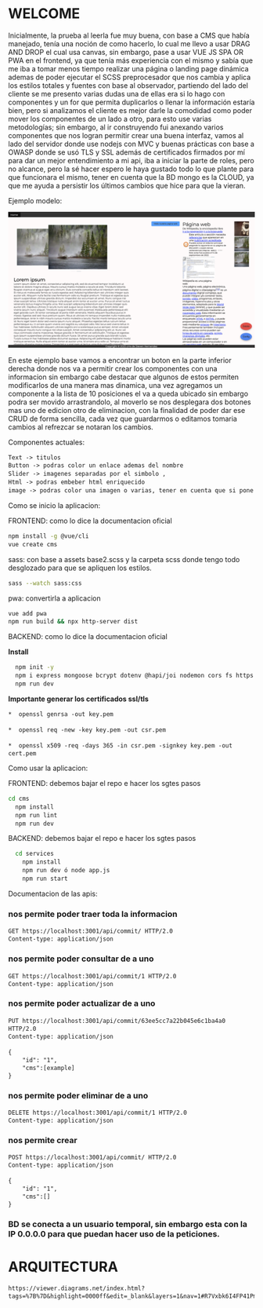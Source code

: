 # WELCOME

Inicialmente, la prueba al leerla fue muy buena, con base a CMS que había manejado, tenía una noción de como hacerlo, lo cual me llevo a usar DRAG AND DROP el cual usa canvas, sin embargo, pase a usar VUE JS SPA OR PWA en el frontend, ya que tenía más experiencia con el mismo y sabía que me iba a tomar menos tiempo realizar una página o landing page dinámica ademas de poder ejecutar el SCSS preprocesador que nos cambia y aplica los estilos totales y fuentes con base al observador, partiendo del lado del cliente se me presento varias dudas una de ellas era si lo hago con componentes y un for que permita duplicarlos o llenar la información estaría bien, pero si analizamos el cliente es mejor darle la comodidad como poder mover los componentes de un lado a otro, para esto use varias metodologías; sin embargo, al ir construyendo fui anexando varios componentes que nos logran permitir crear una buena interfaz, vamos al lado del servidor donde use nodejs con MVC y buenas prácticas con base a OWASP donde se usó TLS y SSL además de certificados firmados por mí para dar un mejor entendimiento a mi api, iba a iniciar la parte de roles, pero no alcance, pero la sé hacer espero le haya gustado todo lo que plante para que funcionara el mismo, tener en cuenta que la BD mongo es la CLOUD, ya que me ayuda a persistir los últimos cambios que hice para que la vieran. 

Ejemplo modelo:

![Example](https://raw.githubusercontent.com/stevenhdz/test4/master/cms/Captura%20de%20pantalla%202023-02-16%20a%20la(s)%202.39.16%20a.m..png "Example")

En este ejemplo base vamos a encontrar un boton en la parte inferior derecha donde nos va a permitir crear los componentes con una informacion
sin embargo cabe destacar que algunos de estos permiten modificarlos de una manera mas dinamica, una vez agregamos un componente a la lista de 10 posiciones el va a queda ubicado sin embargo podra ser movido arrastrandolo, al moverlo se nos desplegara dos botones mas uno de edicion otro de eliminacion, con la finalidad de poder dar ese CRUD de forma sencilla, cada vez que guardarmos o editamos tomaria cambios al refrezcar se notaran los cambios.

Componentes actuales:

```html
Text -> titulos
Button -> podras color un enlace ademas del nombre
Slider -> imagenes separadas por el simbolo , 
Html -> podras embeber html enriquecido
image -> podras color una imagen o varias, tener en cuenta que si pone varias se podra dar clic y abrir un visualizador, cuando usar una ejemplo un logo.
```

Como se inicio la aplicacion:

  FRONTEND: como lo dice la documentacion oficial

```sh
npm install -g @vue/cli
vue create cms
```

  sass: con base a assets base2.scss y la carpeta scss donde tengo todo desglozado para que se apliquen los estilos.
  
  ```sh
sass --watch sass:css

```

  pwa: convertirla a aplicacion
  
    
  ```sh
vue add pwa
npm run build && npx http-server dist
```
  
    
  BACKEND: como lo dice la documentacion oficial
  
  **Install**

```sh
  npm init -y
  npm i express mongoose bcrypt dotenv @hapi/joi nodemon cors fs https method-override morgan axios colors
  npm run dev
```

  **Importante generar los certificados ssl/tls**

    *  openssl genrsa -out key.pem

    *  openssl req -new -key key.pem -out csr.pem

    *  openssl x509 -req -days 365 -in csr.pem -signkey key.pem -out cert.pem
  


Como usar la aplicacion:

  FRONTEND: debemos bajar el repo e hacer los sgtes pasos

```sh
cd cms
  npm install
  npm run lint
  npm run dev
```
    
  BACKEND: debemos bajar el repo e hacer los sgtes pasos
  
```sh
  cd services
    npm install
    npm run dev ó node app.js
    npm run start
  ```
  
  Documentacion de las apis:
  

### nos permite poder traer toda la informacion

```http
GET https://localhost:3001/api/commit/ HTTP/2.0
Content-type: application/json
  ```


### nos permite poder consultar de a uno

```http
GET https://localhost:3001/api/commit/1 HTTP/2.0
Content-type: application/json
 ```

### nos permite poder actualizar de a uno

```http
PUT https://localhost:3001/api/commit/63ee5cc7a22b045e6c1ba4a0 HTTP/2.0
Content-type: application/json

{
    "id": "1",
    "cms":[example]
}
 ```


### nos permite poder eliminar de a uno

```http
DELETE https://localhost:3001/api/commit/1 HTTP/2.0
Content-type: application/json
 ```
 
 
### nos permite crear

```http
POST https://localhost:3001/api/commit/ HTTP/2.0
Content-type: application/json

{
    "id": "1",
    "cms":[]
}
 ```
 
### BD se conecta a un usuario temporal, sin embargo esta con la IP 0.0.0.0 para que puedan hacer uso de la peticiones.

# ARQUITECTURA
```http
https://viewer.diagrams.net/index.html?tags=%7B%7D&highlight=0000ff&edit=_blank&layers=1&nav=1#R7Vxbk6I4FP41PmoB4fo4arszVdO7UztbtbNPVoSImQZiQWjt%2BfWbQFAgKIw2jX3pF8lJSCDfd04OJyc9ArNw%2F0cMt5t74qFgpCnefgTmI01TdaCzHy55yiWWJQR%2BjD3R6Cj4jn8hIVSENMUeSioNKSEBxduq0CVRhFxakcE4JrtqszUJqqNuoY8kwXcXBrL0X%2BzRTS61Neso%2F4ywvylGVk0nrwlh0Vi8SbKBHtmVROBuBGYxITS%2FCvczFPDJK%2BYlv29xovbwYDGKaJcbVl%2BU%2Fedo%2B%2BPPz75CZsRy0O7fsZb38giDVLzwFLoPKPLEM9OnYiKSHQ4DGLHSNKEwpgIqhZXXOAhmJCBx1hJ4ENlrN2sXkwdUqjFdG63WrEaMimKK9idfRz1MEmMXIiGi8RNrIm4wxbQKXqlAlHdHlIAjZJsSQrouhFAwwz90fRjtb8YkGPns1Q%2FDWbXhdHk4o2m02mAwoCiOIEVTkkZeUgaMXZTe8yjKYPwNSHUJUglLDyYb5An0SEoDHDGYCgXiwg0N2aBzlV3CAPsRu3YZMIgBOQ3gCgXfSIIpJpUKjidmqvO11mBFKCVhqcEn0SUlW06TDdzyBwv3Prchkx1aBcQnySQkkU%2B8VSeynGb3SQZpVUg1MLElTHV1ojWgahbSJhJVAP1d9Ix29GCyzYFa4z1HcbpFMWajcwzmbAhmGtG3o%2BgslgejxEGv0CLZQhdH%2Fj8cojlgAhxmprL4nePQZ28YYIbPAroUP6Klh2P2ZIRPwwLzESJEl25AUm%2BSPPpd9f4CKI0qlMCeGJ3UE6hFw2cH8mD2j8Ahjy0tokhiumEkj2Bwd5ROY24Vjpp5aPOVZDBwCH8iSp%2BE8YUpJVWA2STGTz%2F4%2FRNFMQrBf5nABEV5vhcj5KWncqnEnFy4x%2FRH0Tu7zvsyROnYEy88lQr1fvLZ4FNwAfBsGkkau%2BhMO1M4BzD20bn%2B1BNMilEAOYmrHsSzs0LWbzdGbD1oJEtmSFs0uG5TQ%2Bx5OZdQgn%2FBVVCs0lvCVDJ7H2M6MubntFE4U%2BLmowvTDpbSPLmie8ZBU69o6hjkxc6zL%2Fr%2Bxl%2Bm1ISs1wmDvYfltHiY167HN6N%2FYFD9MyX9S7fe29G%2F8z4zs9u2qt28xskuz4fGXaNx%2BqAaZ0kaF%2BCEvhF9O%2B%2BWMn1jf5UFz7h57QNDaN%2FN6IoxqK7YjbryV%2FRWlqcTa%2F9BXXRNVSvqot%2B8uugfi9WzKqA5qAI6kgJ6KEBvxj084Qkc9c%2B0nYr%2BjW9eAWWHXsKqMcJZCXZdGLmU0C4xoR7VhLsETGDkxYS%2FTj1mbs9mps5mZsoae5h1V9RFJAu5n%2BTC8wbONAM0RM50dWIJaTl4Zpi9Bc%2BKj5RzqCYPiLqbkRSvrgC722CKeCiT37RjQMhTr9mWcac1bVessz9JN6e50dVmma1lP1xdtVlWoWZirSZ1GqVZF%2FWWzomOrexuVt%2FQiVqTcTei0jYzJ60cb7VdzeH6h3SVBXpRMsEu73G6jb9kF3O4xX0RF6jVQJLRcT%2FG7oux4IOxH4z9Hcaq6tCU7bBT%2BEHZD8qWKGupHTfW%2BiNthw3SD9K%2Bb9Jak2rMTeuarNEbaTt8pHyQ9l2TVqtaWjC0cyC7s4uYsIm8LjPMQLanN3HT1lbANLt%2B6J7f5dJ7SQ27bjYHiRKOLozpFTsAbTE9sbPTHtM7gdfLxPTk%2FSeZwcIGFClOpTlsNhqtxifLkeOplH6GYpMVzgb7VORycYilxK4i1WpDKU93%2FcQnQlu4XqRmtmmNGT%2FiictG1BYepJCnXTF5wn7TKLsa88DX%2BJEEPE624EZm8Ziin8lY1ezJNvIvt2fnQ%2FmaU40jag3mzJY10OjLnMkbK6%2BfBKCVBDu0GnvoEQVkGzI0xzDyxglNPUxYpcGDbAvTdJZeDP1lSFY4QEsPJewdlylepvveSWI5NU8NNJhqx5J5UsienSdy%2FF%2FiiQRQiShyEF%2FyQgp6rdlqKiy3qo1OpFX%2BSmPE3yiEEavlGC598sgziCNmmbXFfSb3lnOUPDBSXp1l2YJXLcvSlMEyG5TaBL1lywJriHW1tPvG%2FbbS7tuY%2BdK6dcn%2B26U59P2t7sVObOvy7gy5uhdP%2BaYse%2FvyTtZr7KJxvsar1sGc4yBljIEuQclS0ceK1bcNV4FddbYbVnpVa7AKB%2BHzGwWZAS9rFCxg9GIU1mtkuo1GwbOclXLNNn5XowBeyihkt36KY%2FhUaiCW12PPxTbz%2BUM6i4uas4t8%2FGfdrgaDpFcdyTmq5IoYLax8xQS0b4CAmn2egJpyXXtgOS%2FAWHmFnQU8RUFOimldN08fNzqXSnEicJdxsDiU2ZRyERL3Id2yBTSikH0Gx8kkTVB8n53tbHCssr9qjZZXKYrtrjufW7zEs67tszQ41g3xKrO3cJU5hJG6PRcYGC9kbK5DS94Sm7Mvej4Uj9YqXswAqOPJCExHvaWucXAT8XErIShSmspwX53l1OKk6lbVzjaEGQ7b8ZXzgX1pmCpHJSPioZ9sbVGyzwAlfHTfEGjnI%2FZ2bVkz5E1mVXlReJwhDGAHc1YcRmv9eLc7Wq6ciIN9vctx2fvi0LeSHRx%2BNzpQOyeiOg068KImqui4hE22dfBuELHMWhqB0vFQeW%2BI2K%2FdKmkdrdKgRgkMYvwv%2FUR%2FTnjAa4Cn2KR%2Ff%2FDorwKegc%2FLDwdP14%2FFa%2BG5KDJlODUf29HLULe2V18i1KQPHLkfjjtdj8fdBHd08xa5I2esze6%2FS3wqJatlyZTfq8mUkt9znU9fmwdFDjvYTT69bv%2B%2BCzniCXrF%2F5LLJ%2FX4H%2FnA3f8%3D
  ```

